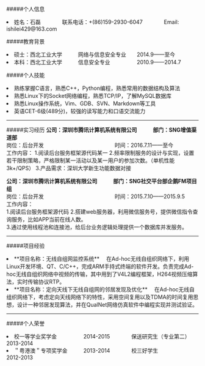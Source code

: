 #####个人信息

<li>姓名：石磊　　　　联系电话：+(86)159-2930-6047　　　　Email: ishilei429@163.com


#####教育背景
<li>硕士：西北工业大学　　　网络与信息安全专业　　2014.9——至今
<li>本科：西北工业大学　　　信息安全专业　　　　　2010.9——2014.7



#####个人技能
<li>熟练掌握C语言，熟悉C++，Python编程，熟悉常用的数据结构及算法
<li>熟悉Linux下的Socket网络编程，熟悉TCP/IP，了解MySQL数据库
<li>熟悉Linux操作系统，Vim、GDB、SVN、Markdown等工具
<li>英语CET-6级(489分)，较强的读写能力和口语交流能力

------------------------

#####实习经历
**公司：深圳市腾讯计算机系统有限公司　　　部门：SNG增值渠道部**  
岗位：后台开发　　　　　　　　　　　　 　时间：2016.7.11——至今   
工作内容：
1.阅读后台服务框架源代码某一
2.频率限制服务的设计与实现，设置若干限制策略，严格限制某一活动以及某一用户的参加次数。（单机性能3k+/QPS）
3.产品需求：深圳大学新生功能数据对接

**公司：深圳市腾讯计算机系统有限公司　　　部门：SNG社交平台部企鹅FM项目组**  
岗位：后台开发　　　　　　　　　　　　 　时间：2015.7.10——2015.9.5  
工作内容：   
1.阅读后台服务框架源代码
2.搭建web服务器，利用微信服务号，提供微信指令查询服务，比如APP当前在线人数。  
3.通过使用线程池和连接池，给后台业务逻辑处理提供一个数据库并发服务。

-------------------------

#####项目经验
<li>**项目名称：无线自组网监控系统**  
　在Ad-hoc无线自组织网络下，利用Linux开发环境、QT、C/C++，完成ARM手持式终端的软件开发。负责完成Ad-hoc无线自组织网络中视频的传输，其中用到了V4L2编程框架，H264视频压缩算法，实时传输协议RTP。

<li>**项目名称：定向天线下无线自组网的邻居发现及优化**  
　在Ad-hoc无线自组织网络下，考虑定向天线网络下的特性，采用空间复用以及TDMA的时间复用思想，设计一种邻居发现算法，并在QualNet网络仿真软件中编程实现并测试验证。


----------------------------

#####个人荣誉
<li>校一等学业奖学金　　　　　2014-2015　　　　保送研究生（专业第二）　　2013-2014
<li>＂粤港澳＂专项奖学金　　　2013-2014　　　　校三好学生　　　　　　　　2012-2013
